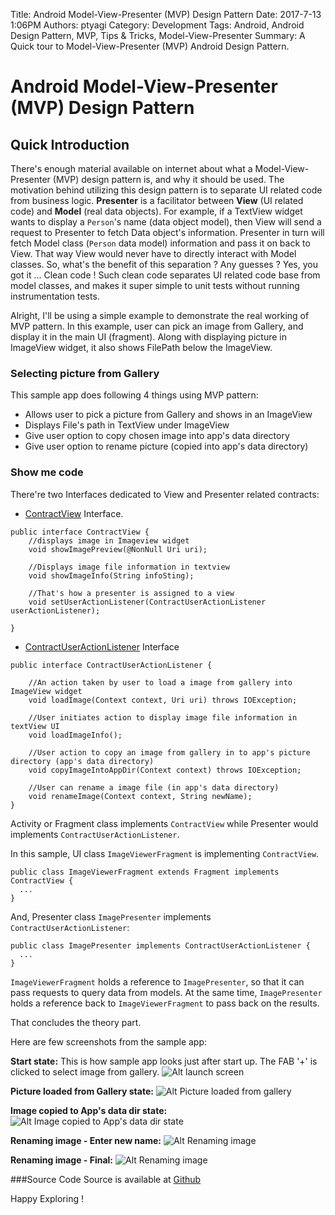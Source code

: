 Title: Android Model-View-Presenter (MVP) Design Pattern
Date: 2017-7-13 1:06PM
Authors: ptyagi
Category: Development
Tags: Android, Android Design Pattern, MVP, Tips & Tricks, Model-View-Presenter
Summary: A Quick tour to Model-View-Presenter (MVP) Android Design Pattern.

# Android Model-View-Presenter (MVP) Design Pattern

## Quick Introduction
There's enough material available on internet about what a
Model-View-Presenter (MVP) design pattern is, and why it should be used.
The motivation behind utilizing this design pattern is to separate UI related code from business
logic. **Presenter** is a facilitator between **View** (UI related code) and **Model** (real data objects).
For example, if a TextView widget wants to display a `Person`'s name (data object model), then View will
send a request to Presenter to fetch Data object's information. Presenter in turn will fetch Model class (`Person` data model)
information and pass it on back to View. That way View would never have to directly interact with Model classes.
So, what's the benefit of this separation ? Any guesses ? Yes, you got it ... Clean code !
Such clean code separates UI related code base from model classes, and makes it super simple to unit tests without
running instrumentation tests.

Alright, I'll be using a simple example to demonstrate the real working of MVP pattern. In this example,
user can pick an image from Gallery, and display it in the main UI (fragment). Along with displaying
picture in ImageView widget, it also shows FilePath below the ImageView.

### Selecting picture from Gallery
This sample app does following 4 things using MVP pattern:

* Allows user to pick a picture from Gallery and shows in an ImageView
* Displays File's path in TextView under ImageView
* Give user option to copy chosen image into app's data directory
* Give user option to rename picture (copied into app's data directory)

### Show me code
There're two Interfaces dedicated to View and Presenter related contracts:
* [ContractView](https://github.com/ptyagicodecamp/android-recipes/blob/develop/CopyGalleryPic/app/src/main/java/org/pcc/copygallerypic/view/ContractView.java#L12:L22) Interface.
```
public interface ContractView {
    //displays image in Imageview widget
    void showImagePreview(@NonNull Uri uri);

    //Displays image file information in textview
    void showImageInfo(String infoSting);

    //That's how a presenter is assigned to a view
    void setUserActionListener(ContractUserActionListener userActionListener);

}
```
* [ContractUserActionListener](https://github.com/ptyagicodecamp/android-recipes/blob/develop/CopyGalleryPic/app/src/main/java/org/pcc/copygallerypic/presenter/ContractUserActionListener.java#L12:L25) Interface
```
public interface ContractUserActionListener {

    //An action taken by user to load a image from gallery into ImageView widget
    void loadImage(Context context, Uri uri) throws IOException;

    //User initiates action to display image file information in textView UI
    void loadImageInfo();

    //User action to copy an image from gallery in to app's picture directory (app's data directory)
    void copyImageIntoAppDir(Context context) throws IOException;

    //User can rename a image file (in app's data directory)
    void renameImage(Context context, String newName);
}
```

Activity or Fragment class implements `ContractView` while Presenter would implements
`ContractUserActionListener`.

In this sample, UI class `ImageViewerFragment` is implementing `ContractView`.
```
public class ImageViewerFragment extends Fragment implements ContractView {
  ...
}
```

And, Presenter class `ImagePresenter` implements `ContractUserActionListener`:
```
public class ImagePresenter implements ContractUserActionListener {
  ...
}
```
`ImageViewerFragment` holds a reference to `ImagePresenter`, so that it can pass
requests to query data from models. At the same time, `ImagePresenter` holds a reference
back to `ImageViewerFragment` to pass back on the results.

That concludes the theory part.

Here are few screenshots from the sample app:

**Start state:**
This is how sample app looks just after start up. The FAB '+' is clicked to select image from gallery.
![Alt launch screen](../images/android-mvp/start.png)

**Picture loaded from Gallery state:**
![Alt Picture loaded from gallery](../images/android-mvp/picture_loaded_from_gallery.png)

**Image copied to App's data dir state:**
![Alt Image copied to App's data dir state](../images/android-mvp/image_copied_to_datadir.png)

**Renaming image - Enter new name:**
![Alt Renaming image](../images/android-mvp/rename_1.png)

**Renaming image - Final:**
![Alt Renaming image](../images/android-mvp/rename_2.png)


###Source Code
Source is available at [Github](https://github.com/ptyagicodecamp/android-recipes/tree/develop/CopyGalleryPic)

Happy Exploring !
